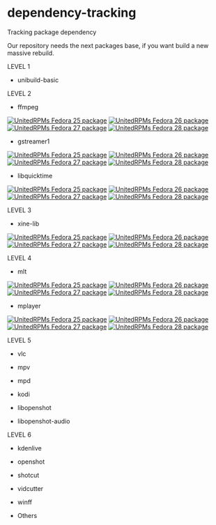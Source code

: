 # dependency-tracking

Tracking package dependency

Our repository needs the next packages base, if you want build a new massive rebuild.

LEVEL 1

- unibuild-basic


LEVEL 2

- ffmpeg

[![UnitedRPMs Fedora 25 package](https://repology.org/badge/version-for-repo/unitedrpms_25/ffmpeg.svg)](https://repology.org/metapackage/ffmpeg)
 [![UnitedRPMs Fedora 26 package](https://repology.org/badge/version-for-repo/unitedrpms_26/ffmpeg.svg)](https://repology.org/metapackage/ffmpeg)
 [![UnitedRPMs Fedora 27 package](https://repology.org/badge/version-for-repo/unitedrpms_27/ffmpeg.svg)](https://repology.org/metapackage/ffmpeg) [![UnitedRPMs Fedora 28 package](https://repology.org/badge/version-for-repo/unitedrpms_28/ffmpeg.svg)](https://repology.org/metapackage/ffmpeg)



- gstreamer1

[![UnitedRPMs Fedora 25 package](https://repology.org/badge/version-for-repo/unitedrpms_25/gstreamer1.svg)](https://repology.org/metapackage/gstreamer1)
 [![UnitedRPMs Fedora 26 package](https://repology.org/badge/version-for-repo/unitedrpms_26/gstreamer1.svg)](https://repology.org/metapackage/gstreamer1)
 [![UnitedRPMs Fedora 27 package](https://repology.org/badge/version-for-repo/unitedrpms_27/gstreamer1.svg)](https://repology.org/metapackage/gstreamer1) [![UnitedRPMs Fedora 28 package](https://repology.org/badge/version-for-repo/unitedrpms_28/gstreamer1.svg)](https://repology.org/metapackage/gstreamer1)

- libquicktime

[![UnitedRPMs Fedora 25 package](https://repology.org/badge/version-for-repo/unitedrpms_25/libquicktime.svg)](https://repology.org/metapackage/libquicktime)
 [![UnitedRPMs Fedora 26 package](https://repology.org/badge/version-for-repo/unitedrpms_26/libquicktime.svg)](https://repology.org/metapackage/libquicktime)
 [![UnitedRPMs Fedora 27 package](https://repology.org/badge/version-for-repo/unitedrpms_27/libquicktime.svg)](https://repology.org/metapackage/libquicktime) [![UnitedRPMs Fedora 28 package](https://repology.org/badge/version-for-repo/unitedrpms_28/libquicktime.svg)](https://repology.org/metapackage/libquicktime)


LEVEL 3

- xine-lib

[![UnitedRPMs Fedora 25 package](https://repology.org/badge/version-for-repo/unitedrpms_25/xine-lib.svg)](https://repology.org/metapackage/xine-lib)
 [![UnitedRPMs Fedora 26 package](https://repology.org/badge/version-for-repo/unitedrpms_26/xine-lib.svg)](https://repology.org/metapackage/xine-lib)
 [![UnitedRPMs Fedora 27 package](https://repology.org/badge/version-for-repo/unitedrpms_27/xine-lib.svg)](https://repology.org/metapackage/xine-lib) [![UnitedRPMs Fedora 28 package](https://repology.org/badge/version-for-repo/unitedrpms_28/xine-lib.svg)](https://repology.org/metapackage/xine-lib)

LEVEL 4

- mlt

[![UnitedRPMs Fedora 25 package](https://repology.org/badge/version-for-repo/unitedrpms_25/mlt.svg)](https://repology.org/metapackage/mlt)
 [![UnitedRPMs Fedora 26 package](https://repology.org/badge/version-for-repo/unitedrpms_26/mlt.svg)](https://repology.org/metapackage/mlt)
 [![UnitedRPMs Fedora 27 package](https://repology.org/badge/version-for-repo/unitedrpms_27/mlt.svg)](https://repology.org/metapackage/mlt) [![UnitedRPMs Fedora 28 package](https://repology.org/badge/version-for-repo/unitedrpms_28/mlt.svg)](https://repology.org/metapackage/mlt)

- mplayer

[![UnitedRPMs Fedora 25 package](https://repology.org/badge/version-for-repo/unitedrpms_25/mplayer.svg)](https://repology.org/metapackage/mplayer)
 [![UnitedRPMs Fedora 26 package](https://repology.org/badge/version-for-repo/unitedrpms_26/mplayer.svg)](https://repology.org/metapackage/mplayer)
 [![UnitedRPMs Fedora 27 package](https://repology.org/badge/version-for-repo/unitedrpms_27/mplayer.svg)](https://repology.org/metapackage/mplayer) [![UnitedRPMs Fedora 28 package](https://repology.org/badge/version-for-repo/unitedrpms_28/mplayer.svg)](https://repology.org/metapackage/mplayer)


LEVEL 5

- vlc

- mpv

- mpd

- kodi

- libopenshot

- libopenshot-audio


LEVEL 6

- kdenlive

- openshot

- shotcut

- vidcutter

- winff

- Others
